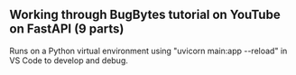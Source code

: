 ## Working through BugBytes tutorial on YouTube on FastAPI (9 parts)

Runs on a Python virtual environment using "uvicorn main:app --reload" in VS Code to develop and debug.
